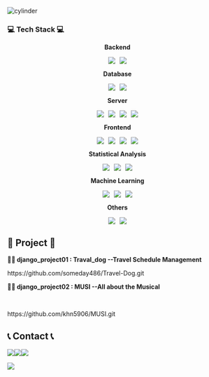 
![cylinder](https://capsule-render.vercel.app/api?type=cylinder&color=auto&text=Mily&fontAlignY=45&fontSize=40&height=150&animation=blinking&desc=Here%20are%20some%20ideas%20to%20get%20you%20started&descAlignY=70)


<!--
**mily0771/mily0771** is a ✨ _special_ ✨ repository because its `README.md` (this file) appears on your GitHub profile.

Here are some ideas to get you started:

- 🔭 I’m currently working on ...
- 🌱 I’m currently learning ...
- 👯 I’m looking to collaborate on ...
- 🤔 I’m looking for help with ...
- 💬 Ask me about ...
- 📫 How to reach me: ...
- 😄 Pronouns: ...
- ⚡ Fun fact: ...
-->

### 💻 Tech Stack 💻
<div align="center">
    <!-- Backend -->
    <p><strong>Backend</strong></p>
    <div style="display: flex; justify-content: center; gap: 10px;">
        <img src="https://img.shields.io/badge/Java-007396?style=for-the-badge&logo=Java&logoColor=white"> 
        <img src="https://img.shields.io/badge/python-3670A0?style=for-the-badge&logo=python&logoColor=ffdd54">
    </div>
    <!-- Database -->
    <p><strong>Database</strong></p>
    <div style="display: flex; justify-content: center; gap: 10px;">
        <img src="https://img.shields.io/badge/oracle-F80000?style=for-the-badge&logo=oracle&logoColor=white"> 
        <img src="https://img.shields.io/badge/mysql-4479A1?style=for-the-badge&logo=mysql&logoColor=white"> 
    </div>
    <!-- Server -->
    <p><strong>Server</strong></p>
    <div style="display: flex; justify-content: center; gap: 10px;">
        <img src="https://img.shields.io/badge/django-%23092E20.svg?style=for-the-badge&logo=django&logoColor=white">
        <img src="https://img.shields.io/badge/Ubuntu-E95420?style=for-the-badge&logo=ubuntu&logoColor=white">
        <img src="https://img.shields.io/badge/linux-FCC624?style=for-the-badge&logo=linux&logoColor=black"> 
        <img src="https://img.shields.io/badge/Amazon AWS-232F3E?style=for-the-badge&logo=amazon aws&logoColor=white"> 
    </div>
    <!-- Frontend -->
    <p><strong>Frontend</strong></p>
    <div style="display: flex; justify-content: center; gap: 10px;">
        <img src="https://img.shields.io/badge/html5-%23E34F26.svg?style=for-the-badge&logo=html5&logoColor=white"> 
        <img src="https://img.shields.io/badge/css3-%231572B6.svg?style=for-the-badge&logo=css3&logoColor=white">
        <img src="https://img.shields.io/badge/javascript-F7DF1E?style=flat-square&logo=javascript&logoColor=black"> 
        <img src="https://img.shields.io/badge/bootstrap-7952B3?style=flat-square&logo=bootstrap&logoColor=white">
    </div>
    <!-- Statistical Analysis -->    
    <p><strong>Statistical Analysis</strong></p>
    <div style="display: flex; justify-content: center; gap: 10px;">
        <img src="https://img.shields.io/badge/r-%23276DC3.svg?style=for-the-badge&logo=r&logoColor=white">
        <img src="https://img.shields.io/badge/SPSS-FD283C?style=for-the-badge&logo=spss&logoColor=white">       
        <img src="https://img.shields.io/badge/Notion-%23000000.svg?style=for-the-badge&logo=notion&logoColor=white">
    </div>
    <!-- Machine Learning -->    
    <p><strong>Machine Learning</strong></p>
    <div style="display: flex; justify-content: center; gap: 10px;">        
        <img src="https://img.shields.io/badge/TensorFlow-%23FF6F00.svg?style=for-the-badge&logo=TensorFlow&logoColor=white">        
        <img src="https://img.shields.io/badge/scikit--learn-%23F7931E.svg?style=for-the-badge&logo=scikit-learn&logoColor=white">
        <img src="https://img.shields.io/badge/Keras-%23D00000.svg?style=for-the-badge&logo=Keras&logoColor=white">
    </div>
    <!-- Others -->    
    <p><strong>Others</strong></p>
    <div style="display: flex; justify-content: center; gap: 10px;">        
        <img src="https://img.shields.io/badge/Zoom-2D8CFF?style=for-the-badge&logo=zoom&logoColor=white">        
        <img src="https://img.shields.io/badge/Notion-%23000000.svg?style=for-the-badge&logo=notion&logoColor=white">
    </div>
</div>




## 🧿 Project 🧿
<p><strong> 🙋‍♀️ django_project01 : Traval_dog --Travel Schedule Management</strong></p>
<p>https://github.com/someday486/Travel-Dog.git</p>

<p><strong>🙋‍♀️ django_project02 : MUSI --All about the Musical</strong></p><br>
<p>https://github.com/khn5906/MUSI.git</p>

## 📞 Contact 📞
<div style="display:flex; flex-direction:row;">
    <a href="mailto:milymellow077@gmail.com">
        <img src="https://img.shields.io/badge/Gmail-EA4335?style=for-the-badge&logo=Gmail&logoColor=white"> 
    </a>
    <a href="https://open.kakao.com/o/sGFzzbsf">
        <img src="https://img.shields.io/badge/KakaoTalk-FFCD00?style=for-the-badge&logoColor=black&logo=KakaoTalk"> 
    </a>
    <a href="https://www.instagram.com/">
        <img src="https://img.shields.io/badge/Instagram-E4405F?style=for-the-badge&logo=Instagram&logoColor=white"> 
    </a><br>
</div>

<p align="left"> 
  <img src="https://github-readme-stats.vercel.app/api?username=khn5906&theme=vue&show_icons=true"/></a>
</p>
